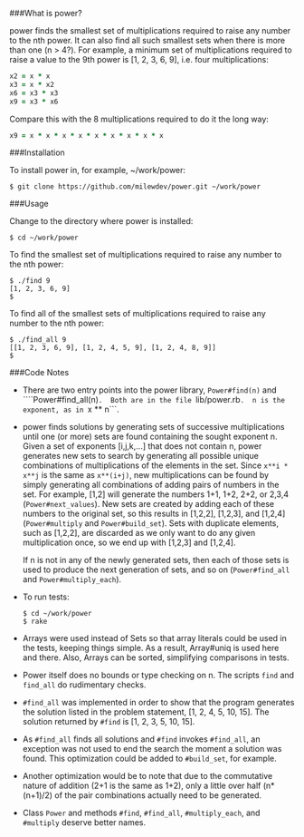 ###What is power?

power finds the smallest set of multiplications required to raise any number to
the nth power. It can also find all such smallest sets when there is more than
one (n > 4?).  For example, a minimum set of multiplications required to raise a
value to the 9th power is [1, 2, 3, 6, 9], i.e. four multiplications:

```ruby
x2 = x * x
x3 = x * x2
x6 = x3 * x3
x9 = x3 * x6
```

Compare this with the 8 multiplications required to do it the long way:

```ruby
x9 = x * x * x * x * x * x * x * x * x
```


###Installation

To install power in, for example, ~/work/power:

```shell
$ git clone https://github.com/milewdev/power.git ~/work/power
```


###Usage

Change to the directory where power is installed:

```shell
$ cd ~/work/power
```

To find the smallest set of multiplications required to raise any number to the nth power:

```shell
$ ./find 9
[1, 2, 3, 6, 9]
$
```

To find all of the smallest sets of multiplications required to raise any number to the nth power:

```shell
$ ./find_all 9
[[1, 2, 3, 6, 9], [1, 2, 4, 5, 9], [1, 2, 4, 8, 9]]
$
```


###Code Notes

-   There are two entry points into the power library, ```Power#find(n)```
and ````Power#find_all(n)```.  Both are in the file ```lib/power.rb```.  n is
the exponent, as in ```x ** n```.

-   power finds solutions by generating sets of successive multiplications until one
(or more) sets are found containing the sought exponent n.  Given a set of
exponents [i,j,k,...] that does not contain n, power generates new sets to
search by generating all possible unique combinations of multiplications of the
elements in the set. Since ```x**i * x**j``` is the same as ```x**(i+j)```, new
multiplications can be found by simply generating all combinations of adding
pairs of numbers in the set.  For example, [1,2] will generate the numbers 1+1,
1+2, 2+2, or 2,3,4 (```Power#next_values```).  New sets are created by adding
each of these numbers to the original set, so this results in [1,2,2],
[1,2,3], and [1,2,4] \(```Power#multiply``` and ```Power#build_set```).  Sets with
duplicate elements, such as [1,2,2], are discarded as we only want to do any
given multiplication once, so we end up with [1,2,3] and [1,2,4].

    If n is not in any of the newly generated sets, then each of those sets is used
to produce the next generation of sets, and so on (```Power#find_all```
and ```Power#multiply_each```).

-   To run tests:

    ```shell
    $ cd ~/work/power
    $ rake
    ```

-   Arrays were used instead of Sets so that array literals could be used in the
tests, keeping things simple. As a result, Array#uniq is used here and there.
Also, Arrays can be sorted, simplifying comparisons in tests.

-   Power itself does no bounds or type checking on n.  The
scripts ```find``` and ```find_all``` do rudimentary checks.

-   ```#find_all``` was implemented in order to show that the program generates the
solution listed in the problem statement, [1, 2, 4, 5, 10, 15].  The solution
returned by ```#find``` is [1, 2, 3, 5, 10, 15].

-   As ```#find_all``` finds all solutions and ```#find``` invokes ```#find_all```,
an exception was not used to end the search the moment a solution was found.  This
optimization could be added to ```#build_set```, for example.

-   Another optimization would be to note that due to the commutative nature of
addition (2+1 is the same as 1+2), only a little over half (n*(n+1)/2) of the
pair combinations actually need to be generated.

-   Class ```Power``` and methods ```#find```, ```#find_all```, ```#multiply_each```,
and ```#multiply``` deserve better names.
